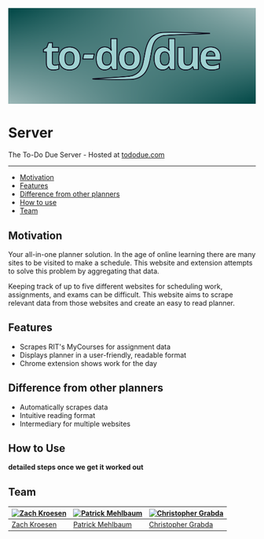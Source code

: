 <div align="center">
	<img src="./LogoReadMe.png" alt="To Do, Due"/>
</div>

# Server
The To-Do Due Server - Hosted at [tododue.com](https://tododue.com)

---

<!-- TOC -->

- [Motivation](#motivation)
- [Features](#features)
- [Difference from other planners](#difference-from-other-planners)
- [How to use](#How-to-use)
- [Team](#team)

<!-- /TOC -->

## Motivation

Your all-in-one planner solution. In the age of online learning there are many sites to be visited to make a schedule. This website and extension attempts to solve this problem by aggregating that data.

Keeping track of up to five different websites for scheduling work, assignments, and exams can be difficult. This website aims to scrape relevant data from those websites and create an easy to read planner.

## Features

- Scrapes RIT's MyCourses for assignment data
- Displays planner in a user-friendly, readable format
- Chrome extension shows work for the day

## Difference from other planners

- Automatically scrapes data
- Intuitive reading format
- Intermediary for multiple websites

## How to Use

**detailed steps once we get it worked out**

## Team

| [![Zach Kroesen](https://github.com/GlitchyCzE.png?size=100)](https://github.com/GlitchyCzE) | [![Patrick Mehlbaum](https://github.com/pmehlb.png?size=100)](https://github.com/pmehlb) | [![Christopher Grabda](https://github.com/CGrabda.png?size=100)](https://github.com/CGrabda) |
| ----------------------------------------------------------------------------------- | ------------------------------------------------------------------------------------------------- | ----------------------------------------------------------------------------------------- |
| [Zach Kroesen](https://zachkroesen.com/)                                               | [Patrick Mehlbaum](https://patrickm.xyz/)                                                   | [Christopher Grabda](https://www.linkedin.com/in/christopher-grabda/)                         |